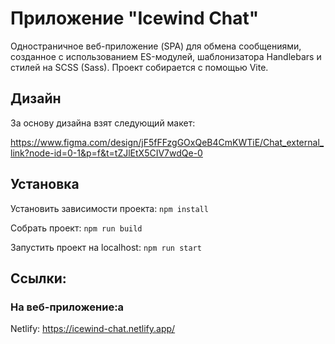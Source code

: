 # Приложение "Icewind Chat"

Одностраничное веб-приложение (SPA) для обмена сообщениями, созданное с использованием ES-модулей, шаблонизатора Handlebars и стилей на SCSS (Sass). Проект собирается с помощью Vite.

## Дизайн

За основу дизайна взят следующий макет:

https://www.figma.com/design/jF5fFFzgGOxQeB4CmKWTiE/Chat_external_link?node-id=0-1&p=f&t=tZJlEtX5CIV7wdQe-0

## Установка

Установить зависимости проекта: `npm install`

Собрать проект: `npm run build`

Запустить проект на localhost: `npm run start`

## Ссылки:

### На веб-приложение:a

Netlify: https://icewind-chat.netlify.app/
